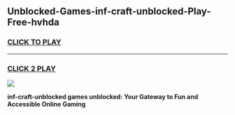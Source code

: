 
## Unblocked-Games-inf-craft-unblocked-Play-Free-hvhda
<h3>
<a href="https://premium76.site?title=inf-craft-unblocked&ref=21A">CLICK TO PLAY</a></h3>
<hr>

<h3>
<a href="https://premium76.site?title=inf-craft-unblocked&ref=21A">CLICK 2 PLAY</a>
  
</h3>

<a href="https://premium76.site?title=inf-craft-unblocked&ref=21A"><img src="https://clearcache.store/games.png"></a>


**inf-craft-unblocked games unblocked: Your Gateway to Fun and Accessible Online Gaming**
